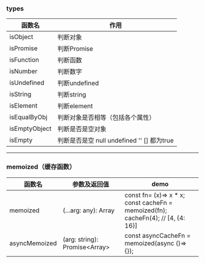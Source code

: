### types

| 函数名        | 作用                                       |
| ------------- | ------------------------------------------ |
| isObject      | 判断对象                                   |
| isPromise     | 判断Promise                                |
| isFunction    | 判断函数                                   |
| isNumber      | 判断数字                                   |
| isUndefined   | 判断undefined                              |
| isString      | 判断string                                 |
| isElement     | 判断element                                |
| isEqualByObj  | 判断对象是否相等（包括各个属性）           |
| isEmptyObject | 判断是否是空对象                           |
| isEmpty       | 判断是否是空 null undefined '' [] 都为true |

------

### memoized（缓存函数）

| 函数名        | 参数及返回值                       | demo                                                         |
| ------------- | ---------------------------------- | ------------------------------------------------------------ |
| memoized      | (...arg: any): Array<any>          | const fn= (x)=> x * x;<br />const cacheFn = memoized(fn);<br />cacheFn(4); // [4, {4: 16}] |
| asyncMemoized | (arg: string): Promise<Array<any>> | const asyncCacheFn = memoized(async ()=> {});                |





